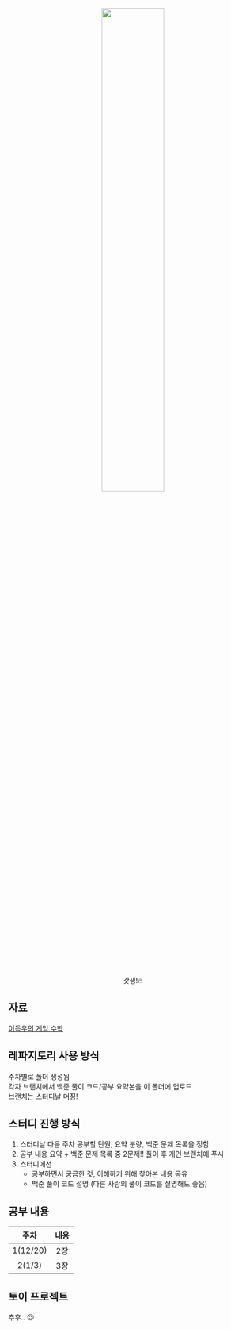 <div align="center">
  <img src="https://github.com/destiny-kim/SK_Study/assets/40621689/d8738e02-80eb-4367-9e9b-fc4c67d1e345" width="50%" height="50%"><br/>
  갓생!🔥  
</div>

## 자료
[이득우의 게임 수학](https://github.com/onlybooks/gamemath)  

## 레파지토리 사용 방식
주차별로 폴더 생성됨  
각자 브랜치에서 백준 풀이 코드/공부 요약본을 이 폴더에 업로드  
브랜치는 스터디날 머징!  

## 스터디 진행 방식
1. 스터디날 다음 주차 공부할 단원, 요약 분량, 백준 문제 목록을 정함  
2. 공부 내용 요약 + 백준 문제 목록 중 2문제‼️ 풀이 후 개인 브랜치에 푸시  
3. 스터디에선
   - 공부하면서 궁금한 것, 이해하기 위해 찾아본 내용 공유
   - 백준 풀이 코드 설명 (다른 사람의 풀이 코드를 설명해도 좋음)  

## 공부 내용
|주차|내용|
|:-:|:-:|
|1(12/20)|2장|
|2(1/3)|3장|

## 토이 프로젝트
추후.. 😉  
